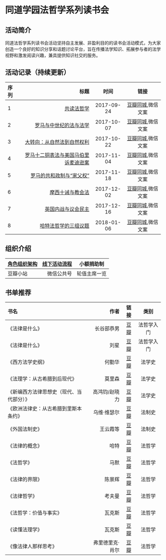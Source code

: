 # 同道学园法哲学系列读书会

## 活动简介
同道法哲学系列读书会活动坚持自主发展、非盈利目的的读书会活动模式，为大家创造一个良好的知识分享和话题讨论平台，旨在传播法学知识、拓展参与者的法学视野和激发阅读兴趣，兼具提供知识社交的服务。

## 活动记录（持续更新）
| 序列      |     标题 |   时间   | 链接|
| :-------- | --------:| :------: |:------: |
| 1    |   [共读法哲学](https://github.com/gaoyong/jurisprudence-tongdao/blob/master/doc/series01.md) |  2017-09-24  |[豆瓣同城](https://www.douban.com/event/29477807/),微信文案|
| 2    |   [罗马与中世纪的法与法学](https://github.com/gaoyong/jurisprudence-tongdao/blob/master/doc/series02.md) |  2017-10-07  |[豆瓣同城](https://www.douban.com/event/29539011/),微信文案|
| 3    |   [大转向：从自然法到自然权利](https://github.com/gaoyong/jurisprudence-tongdao/blob/master/doc/series03.md) |  2017-10-22  |[豆瓣同城](https://www.douban.com/event/29590751/),微信文案|
| 4    |   [罗马十二铜表法与美国马伯里诉麦迪逊案](https://github.com/gaoyong/jurisprudence-tongdao/blob/master/doc/series04.md) |  2017-11-04  |[豆瓣同城](https://www.douban.com/event/29668171/),微信文案|
| 5    |   [罗马的共和政制与“家父权”](https://github.com/gaoyong/jurisprudence-tongdao/blob/master/doc/series05.md) |  2017-11-18  |[豆瓣同城](https://www.douban.com/event/29753096/),微信文案|
| 6    |   [摩西十诫与教会法](https://github.com/gaoyong/jurisprudence-tongdao/blob/master/doc/series06.md) |  2017-12-02  |[豆瓣同城](https://www.douban.com/event/29829659/),微信文案|
| 7    |   [英国内战与议会民主](https://github.com/gaoyong/jurisprudence-tongdao/blob/master/doc/series07.md) |  2017-12-16 |[豆瓣同城](https://www.douban.com/event/29894461/),微信文案|
| 8    |   [哈特法哲学的三组议题]() |  2018-01-06 |[豆瓣同城](https://www.douban.com/event/30001427/),微信文案|

## 组织介绍

| [角色组织架构](https://github.com/gaoyong/jurisprudence-tongdao/blob/master/doc/RoleAndOrganizationalStructure.md)|[线下活动流程](https://github.com/gaoyong/jurisprudence-tongdao/blob/master/doc/WorkFlow.md)| 小额捐助制|
| :-------- | --------:| :------: |
| 豆瓣小站  |  微信公共号 | 轮值主席一览|

## 书单推荐
| 书名     |     作者 |   链接   |类别|
| :-------- | --------:| :------: |:------: |
|《法律是什么》|长谷部恭男|[豆瓣](https://book.douban.com/subject/26637992/)|法哲学入门|
|《法律是什么》|刘星|[豆瓣](https://book.douban.com/subject/26698373/)|法哲学入门|
|  《西方法学史纲》  |  何勤华  | [豆瓣](https://book.douban.com/subject/26871420/) |法学史|
|《法理学：从古希腊到后现代》|莫里森|[豆瓣](https://book.douban.com/subject/1248159/)|法学史|
|《新编西方法律思想史（现代、当代部分）》|高鸿钧/赵晓力|[豆瓣](https://book.douban.com/subject/26644817/)|法学史|
|《欧洲法律史：从古希腊到里斯本条约》|乌维·维瑟尔 |[豆瓣](https://book.douban.com/subject/26803654/)|法制史|
|《外国法制史》|王云霞等|[豆瓣](https://book.douban.com/subject/26306797/)|法制史|
|《法律的概念》|哈特|[豆瓣](https://book.douban.com/subject/6803346/)|法哲学|
|《法哲学》|马默|[豆瓣](https://book.douban.com/subject/26220830/)|法哲学|
|《法律的界限》|陈景辉|[豆瓣](https://book.douban.com/subject/2382182/)|法哲学|
|《法律哲学》|考夫曼|[豆瓣](https://book.douban.com/subject/1266304/)|法哲学|
|《法哲学：价值与事实》|瓦克斯|[豆瓣](https://book.douban.com/subject/24383568/)|法哲学|
|《读懂法理学》|瓦克斯|[豆瓣](https://book.douban.com/subject/26832357/)|法哲学|
|《像法律人那样思考》|弗里德里克·肖尔|[豆瓣](https://book.douban.com/subject/26835022/)|法哲学|
